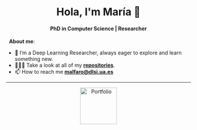 <h1 align="center">Hola, I'm María 👋</h1>

<h4 align="center">PhD in Computer Science | Researcher</h3>

&nbsp;
**About me**:
- 🔭 I’m a Deep Learning Researcher, always eager to explore and learn something new.
- 👩🏻‍💻 Take a look at all of my [**repositories**]().
- 📫 How to reach me [**malfaro@dlsi.ua.es**](mailto:malfaro@dlsi.ua.es)

----

<p align="center">
    <a href="https://mariaalfaroc.github.io/"><img src="https://img.shields.io/badge/-Portfolio-red?style=flat&logo=appveyor&logoColor=white" alt="Portfolio" width="100"></a>
</p>
